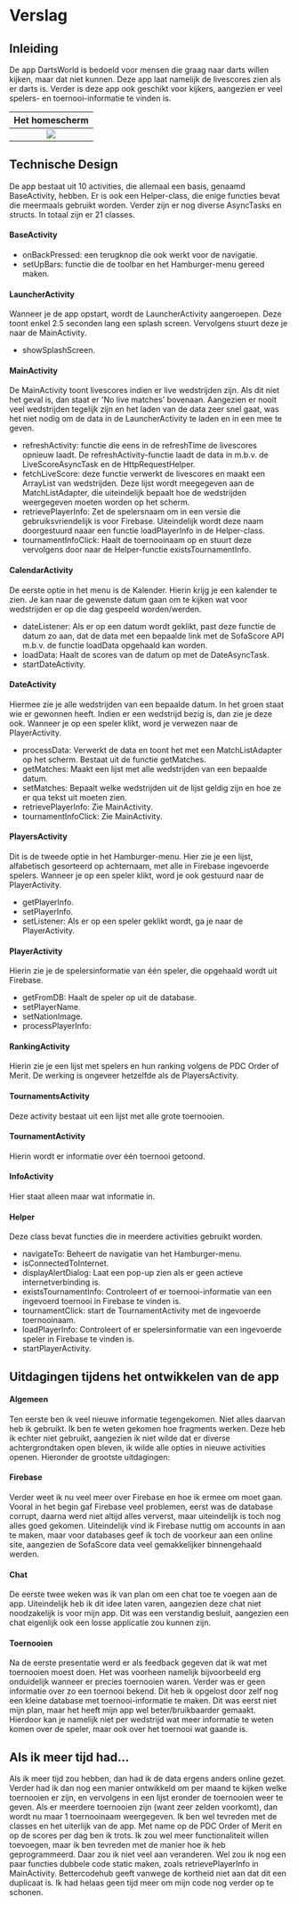 # Verslag
<!--
Clearly describe the technical design: how is the functionality implemented in your code? This should be like your DESIGN.md but updated to reflect the final application. First, give a high level overview, which helps us navigate and understand the total of your code (which components are there?).
Second, go into detail, and describe the modules/classes/functions and how they relate.
-->

## Inleiding
De app DartsWorld is bedoeld voor mensen die graag naar darts willen kijken, maar
dat niet kunnen. Deze app laat namelijk de livescores zien als er darts is. Verder
is deze app ook geschikt voor kijkers, aangezien er veel spelers- en toernooi-informatie
te vinden is.

Het homescherm|
:-------------------------:|
![](/screenshots/Dag13.1.png) |

## Technische Design
De app bestaat uit 10 activities, die allemaal een basis, genaamd BaseActivity,
hebben. Er is ook een Helper-class, die enige functies bevat die meermaals
gebruikt worden. Verder zijn er nog diverse AsyncTasks en structs. In totaal zijn
er 21 classes.

#### BaseActivity
- onBackPressed: een terugknop die ook werkt voor de navigatie.
- setUpBars: functie die de toolbar en het Hamburger-menu gereed maken.

#### LauncherActivity
Wanneer je de app opstart, wordt de LauncherActivity aangeroepen. Deze toont enkel
2.5 seconden lang een splash screen. Vervolgens stuurt deze je naar de MainActivity.
- showSplashScreen.

#### MainActivity
De MainActivity toont livescores indien er live wedstrijden zijn. Als dit niet het
geval is, dan staat er 'No live matches' bovenaan. Aangezien er nooit veel wedstrijden
tegelijk zijn en het laden van de data zeer snel gaat, was het niet nodig om de
data in de LauncherActivity te laden en in een mee te geven.
- refreshActivity: functie die eens in de refreshTime de livescores opnieuw laadt.
De refreshActivity-functie laadt de data in m.b.v. de LiveScoreAsyncTask en de
HttpRequestHelper.
- fetchLiveScore: deze functie verwerkt de livescores en maakt een ArrayList van
wedstrijden. Deze lijst wordt meegegeven aan de MatchListAdapter, die uiteindelijk
bepaalt hoe de wedstrijden weergegeven moeten worden op het scherm.
- retrievePlayerInfo: Zet de spelersnaam om in een versie die gebruiksvriendelijk
is voor Firebase. Uiteindelijk wordt deze naam doorgestuurd naaar een functie
loadPlayerInfo in de Helper-class.
- tournamentInfoClick: Haalt de toernooinaam op en stuurt deze vervolgens door
naar de Helper-functie existsTournamentInfo.

#### CalendarActivity
De eerste optie in het menu is de Kalender. Hierin krijg je een kalender te zien.
Je kan naar de gewenste datum gaan om te kijken wat voor wedstrijden er op die dag
gespeeld worden/werden.
- dateListener: Als er op een datum wordt geklikt, past deze functie de datum zo
aan, dat de data met een bepaalde link met de SofaScore API m.b.v. de functie
loadData opgehaald kan worden.
- loadData: Haalt de scores van de datum op met de DateAsyncTask.
- startDateActivity.

#### DateActivity
Hiermee zie je alle wedstrijden van een bepaalde datum. In het groen staat wie
er gewonnen heeft. Indien er een wedstrijd bezig is, dan zie je deze ook. Wanneer
je op een speler klikt, word je verwezen naar de PlayerActivity.
- processData: Verwerkt de data en toont het met een MatchListAdapter op het scherm.
Bestaat uit de functie getMatches.
- getMatches: Maakt een lijst met alle wedstrijden van een bepaalde datum.
- setMatches: Bepaalt welke wedstrijden uit de lijst geldig zijn en hoe ze er
qua tekst uit moeten zien.
- retrievePlayerInfo: Zie MainActivity.
- tournamentInfoClick: Zie MainActivity.

#### PlayersActivity
Dit is de tweede optie in het Hamburger-menu. Hier zie je een lijst, alfabetisch
gesorteerd op achternaam, met alle in Firebase ingevoerde spelers. Wanneer je op
een speler klikt, word je ook gestuurd naar de PlayerActivity.
- getPlayerInfo.
- setPlayerInfo.
- setListener: Als er op een speler geklikt wordt, ga je naar de PlayerActivity.

#### PlayerActivity
Hierin zie je de spelersinformatie van één speler, die opgehaald wordt uit Firebase.
- getFromDB: Haalt de speler op uit de database.
- setPlayerName.
- setNationImage.
- processPlayerInfo:


#### RankingActivity
Hierin zie je een lijst met spelers en hun ranking volgens de PDC Order of Merit.
De werking is ongeveer hetzelfde als de PlayersActivity.

#### TournamentsActivity
Deze activity bestaat uit een lijst met alle grote toernooien.

#### TournamentActivity
Hierin wordt er informatie over één toernooi getoond.


#### InfoActivity
Hier staat alleen maar wat informatie in.

#### Helper
Deze class bevat functies die in meerdere activities gebruikt worden.
- navigateTo: Beheert de navigatie van het Hamburger-menu.
- isConnectedToInternet.
- displayAlertDialog: Laat een pop-up zien als er geen actieve internetverbinding is.
- existsTournamentInfo: Controleert of er toernooi-informatie van een ingevoerd
toernooi in Firebase te vinden is.
- tournamentClick: start de TournamentActivity met de ingevoerde toernooinaam.
- loadPlayerInfo: Controleert of er spelersinformatie van een ingevoerde speler
in Firebase te vinden is.
- startPlayerActivity.

## Uitdagingen tijdens het ontwikkelen van de app

#### Algemeen
Ten eerste ben ik veel nieuwe informatie tegengekomen. Niet alles daarvan heb ik
gebruikt. Ik ben te weten gekomen hoe fragments werken. Deze heb ik echter niet
gebruikt, aangezien ik niet wilde dat er diverse achtergrondtaken open bleven,
ik wilde alle opties in nieuwe activities openen. Hieronder de grootste uitdagingen:

#### Firebase
Verder weet ik nu veel meer over Firebase en hoe ik ermee om moet gaan. Vooral in
het begin gaf Firebase veel problemen, eerst was de database corrupt, daarna werd
niet altijd alles ververst, maar uiteindelijk is toch nog alles goed gekomen.
Uiteindelijk vind ik Firebase nuttig om accounts in aan te maken, maar voor
databases geef ik toch de voorkeur aan een online site, aangezien de SofaScore
data veel gemakkelijker binnengehaald werden.

#### Chat
De eerste twee weken was ik van plan om een chat toe te voegen aan de app.
Uiteindelijk heb ik dit idee laten varen, aangezien deze chat niet noodzakelijk
is voor mijn app. Dit was een verstandig besluit, aangezien een chat eigenlijk
ook een losse applicatie zou kunnen zijn.

#### Toernooien
Na de eerste presentatie werd er als feedback gegeven dat ik wat met toernooien
moest doen. Het was voorheen namelijk bijvoorbeeld erg onduidelijk wanneer er
precies toernooien waren. Verder was er geen informatie over zo een toernooi
bekend. Dit heb ik opgelost door zelf nog een kleine database met toernooi-informatie
te maken. Dit was eerst niet mijn plan, maar het heeft mijn app wel beter/bruikbaarder
gemaakt. Hierdoor kan je namelijk niet per wedstrijd wat meer informatie te weten
komen over de speler, maar ook over het toernooi wat gaande is.

## Als ik meer tijd had...
Als ik meer tijd zou hebben, dan had ik de data ergens anders online gezet. Verder
had ik dan nog een manier ontwikkeld om per maand te kijken welke toernooien er zijn,
en vervolgens in een lijst eronder de toernooien weer te geven. Als er meerdere
toernooien zijn (want zeer zelden voorkomt), dan wordt nu maar 1 toernooinaam
weergegeven. Ik ben wel tevreden met de classes en het uiterlijk van de app.
Met name op de PDC Order of Merit en op de scores per dag ben ik trots.
Ik zou wel meer functionaliteit willen toevoegen, maar ik ben tevreden met de
manier hoe ik heb geprogrammeerd. Daar zou ik niet veel aan veranderen. Wel zou
ik nog een paar functies dubbele code static maken, zoals retrievePlayerInfo in
MainActivity. Bettercodehub geeft vanwege de kortheid niet aan dat dit een
duplicaat is. Ik had helaas geen tijd meer om mijn code nog verder op te schonen.
